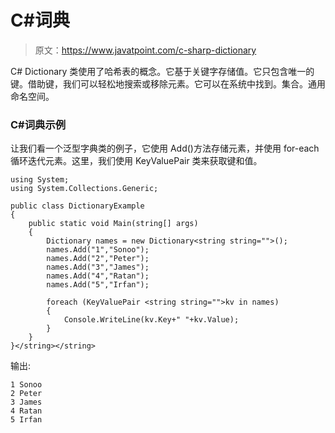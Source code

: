 # C#词典

> 原文：<https://www.javatpoint.com/c-sharp-dictionary>

C# Dictionary <tkey tvalue="">类使用了哈希表的概念。它基于关键字存储值。它只包含唯一的键。借助键，我们可以轻松地搜索或移除元素。它可以在系统中找到。集合。通用命名空间。</tkey>

### C#词典<tkey tvalue="">示例</tkey>

让我们看一个泛型字典<tkey tvalue="">类的例子，它使用 Add()方法存储元素，并使用 for-each 循环迭代元素。这里，我们使用 KeyValuePair 类来获取键和值。</tkey>

```
using System;
using System.Collections.Generic;

public class DictionaryExample
{
    public static void Main(string[] args)
    {
        Dictionary names = new Dictionary<string string="">();
        names.Add("1","Sonoo");
        names.Add("2","Peter");
        names.Add("3","James");
        names.Add("4","Ratan");
        names.Add("5","Irfan");

        foreach (KeyValuePair <string string="">kv in names)
        {
            Console.WriteLine(kv.Key+" "+kv.Value);
        }
    }
}</string></string> 
```

输出:

```
1 Sonoo
2 Peter
3 James
4 Ratan
5 Irfan

```